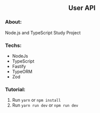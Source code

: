 <article>
  <h1 align='center'>User API</h1>

  <h3>About:</h3>
  <p>Node.js and TypeScript Study Project</p>

  <h3>Techs:</h3>
  <ul>
    <li>NodeJs</li>
    <li>TypeScript</li>
    <li>Fastify</li>
    <li>TypeORM</li>
    <li>Zod</li>
  </ul>

  <h3>Tutorial:</h3>
  <ol>
    <li>
      Run
      <code>yarn</code>
      or
      <code>npm install</code>
    </li>
    <li>
      Run
      <code>yarn run dev</code>
      or
      <code>npm run dev</code>
    </li>
  </ol>
</article>
